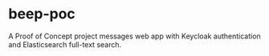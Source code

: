 # beep-poc
A Proof of Concept project messages web app with Keycloak authentication and Elasticsearch full-text search.
